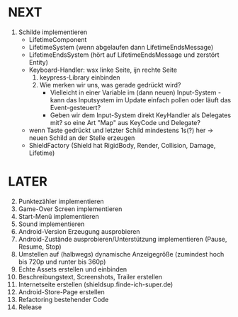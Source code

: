 ﻿# NEXT
1. Schilde implementieren
    - LifetimeComponent
    - LifetimeSystem (wenn abgelaufen dann LifetimeEndsMessage)
    - LifetimeEndsSystem (hört auf LifetimeEndsMessage und zerstört Entity)
    - Keyboard-Handler: wsx linke Seite, ijn rechte Seite
        1. keypress-Library einbinden
        1. Wie merken wir uns, was gerade gedrückt wird? 
            - Vielleicht in einer Variable im (dann neuen) Input-System - kann das Inputsystem im Update einfach pollen oder läuft das Event-gesteuert?
            - Geben wir dem Input-System direkt KeyHandler als Delegates mit? so eine Art "Map" aus KeyCode und Delegate?
    - wenn Taste gedrückt und letzter Schild mindestens 1s(?) her -> neuen Schild an der Stelle erzeugen
    - ShieldFactory (Shield hat RigidBody, Render, Collision, Damage, Lifetime)

# LATER
2. Punktezähler implementieren
3. Game-Over Screen implementieren
5. Start-Menü implementieren
4. Sound implementieren
6. Android-Version Erzeugung ausprobieren
1. Android-Zustände ausprobieren/Unterstützung implementieren (Pause, Resume, Stop)
1. Umstellen auf (halbwegs) dynamische Anzeigegröße (zumindest hoch bis 720p und runter bis 360p)
7. Echte Assets erstellen und einbinden
1. Beschreibungstext, Screenshots, Trailer erstellen
1. Internetseite erstellen (shieldsup.finde-ich-super.de)
1. Android-Store-Page erstellen
1. Refactoring bestehender Code
1. Release